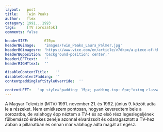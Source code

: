 ```yaml
---
layout:   post
title:    Twin Peaks
author:   flex
category: 1991...1993
tags:     [TV sorozatok]
comments: false

headerSIZE:       670px
headerBGimage:    'images/Twin_Peaks_Laura_Palmer.jpg'
headerBGimagesrc: 'https://www.vice.com/en/article/v7dkpx/a-piece-of-the-true-cross-may-have-sunk-with-russias-warship'
headerBGposition: 'background-position: center;'
headerLEFTtext:   ''
headerRIGHTtext:  ''

disableContentTitle:   ''
disableContentPadding: ''
contentpaddingleftStyleOverride:  ''

contentLEFT:   '<p style="padding: 15px; padding-top: 0px;"><img class="shadow" src="images/Twin_Peaks.jpg"></p>'
---
```


A Magyar Televízió (MTV) 1991. november 21. és 1992. június 9. között adta le a részeket. Nem emlékszem pontosan, hogyan keveredtem bele a sorozatba, de valahogy épp néztem a TV-t és az első rész legeslegeljének fülbemászó érdekes zenéje  azonnal elvarázsolt és odaragasztott a TV-hez abban a pillanatban és onnan már valahogy adta magát az egész.